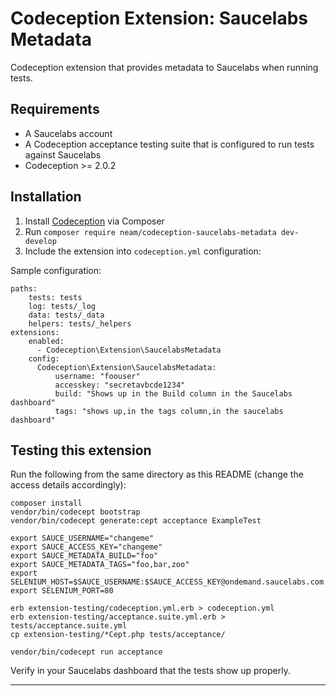 Codeception Extension: Saucelabs Metadata
============================

Codeception extension that provides metadata to Saucelabs when running tests.

## Requirements

* A Saucelabs account
* A Codeception acceptance testing suite that is configured to run tests against Saucelabs
* Codeception >= 2.0.2

## Installation

1. Install [Codeception](http://codeception.com) via Composer
2. Run `composer require neam/codeception-saucelabs-metadata dev-develop`
3. Include the extension into `codeception.yml` configuration:

Sample configuration:

    paths:
        tests: tests
        log: tests/_log
        data: tests/_data
        helpers: tests/_helpers
    extensions:
        enabled:
          - Codeception\Extension\SaucelabsMetadata
        config:
          Codeception\Extension\SaucelabsMetadata:
              username: "foouser"
              accesskey: "secretavbcde1234"
              build: "Shows up in the Build column in the Saucelabs dashboard"
              tags: "shows up,in the tags column,in the saucelabs dashboard"

## Testing this extension

Run the following from the same directory as this README (change the access details accordingly):

    composer install
    vendor/bin/codecept bootstrap
    vendor/bin/codecept generate:cept acceptance ExampleTest

    export SAUCE_USERNAME="changeme"
    export SAUCE_ACCESS_KEY="changeme"
    export SAUCE_METADATA_BUILD="foo"
    export SAUCE_METADATA_TAGS="foo,bar,zoo"
    export SELENIUM_HOST=$SAUCE_USERNAME:$SAUCE_ACCESS_KEY@ondemand.saucelabs.com
    export SELENIUM_PORT=80

    erb extension-testing/codeception.yml.erb > codeception.yml
    erb extension-testing/acceptance.suite.yml.erb > tests/acceptance.suite.yml
    cp extension-testing/*Cept.php tests/acceptance/

    vendor/bin/codecept run acceptance

Verify in your Saucelabs dashboard that the tests show up properly.

-----
